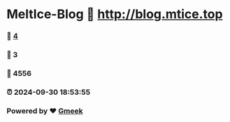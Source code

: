 # MeltIce-Blog :link: http://blog.mtice.top 
### :page_facing_up: [4](http://blog.mtice.top/tag.html) 
### :speech_balloon: 3 
### :hibiscus: 4556 
### :alarm_clock: 2024-09-30 18:53:55 
### Powered by :heart: [Gmeek](https://github.com/Meekdai/Gmeek)
